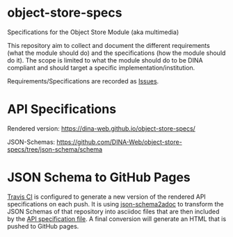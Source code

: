 # object-store-specs
Specifications for the Object Store Module (aka multimedia)

This repository aim to collect and document the different requirements (what the module should do) and the specifications (how the module should do it). The scope is limited to what the module should do to be DINA compliant and should target a specific implementation/institution.

Requirements/Specifications are recorded as [Issues](https://github.com/DINA-Web/object-store-specs/issues).

# API Specifications
Rendered version: https://dina-web.github.io/object-store-specs/

JSON-Schemas: https://github.com/DINA-Web/object-store-specs/tree/json-schema/schema

# JSON Schema to GitHub Pages

[Travis CI](https://travis-ci.org/) is configured to generate a new version of the rendered API specifications on each push. It is using [json-schema2adoc](https://github.com/AAFC-BICoE/json-schema2adoc) to transform the JSON Schemas of that repository into asciidoc files that are then included by the [API specification file](https://github.com/DINA-Web/object-store-specs/blob/json-schema/object-store-rest-api.adoc). A final conversion will generate an HTML that is pushed to GitHub pages.